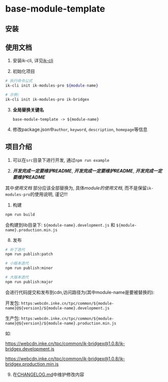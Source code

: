 # base-module-template

## 安装

## 使用文档

1. 安装ik-cli, 详见[ik-cli](https://code.inke.cn/opd/fe-aws/ik-cli)

1. 初始化项目
```sh
# 执行命令公式
ik-cli init ik-modules-pro ${module-name}

# 示例:
ik-cli init ik-modules-pro ik-bridgex
```

3. **全局替换关键名**

    `base-module-template -> ${module-name}`

1. 修改package.json中`author`, `keyword`, `description`, `homepage`等信息

## 项目介绍

1. 可以在`src`目录下进行开发, 通过`npm run example`

1. ***开发完成一定要维护README***, ***开发完成一定要维护README***, ***开发完成一定要维护README***

其中*使用文档* 部分应该全部替换为, 具体*module的使用文档*, 而不是保留`ik-modules-pro`的使用说明, 谨记!!!

1. 构建

```sh
npm run build
```

会构建到lib目录下: `${module-name}.development.js` 和 `${module-name}.production.min.js`

8. 发布

```sh
# 补丁迭代
npm run publish:patch

# 小版本迭代
npm run publish:minor

# 大版本迭代
npm run publish:major
```

会进行代码提交和发布到cdn,访问路径为(其中module-name是要被替换的):

开发包: `https:webcdn.inke.cn/tpc/common/${module-name}@${version}/${module-name}.development.js`

生产包: `https:webcdn.inke.cn/tpc/common/${module-name}@${version}/${module-name}.production.min.js`

如:

https://webcdn.inke.cn/tpc/common/ik-bridgex@1.0.8/ik-bridgex.development.js

https://webcdn.inke.cn/tpc/common/ik-bridgex@1.0.8/ik-bridgex.production.min.js

9. 在[CHANGELOG.md]('./CHANGELOG.md)中维护修改内容
